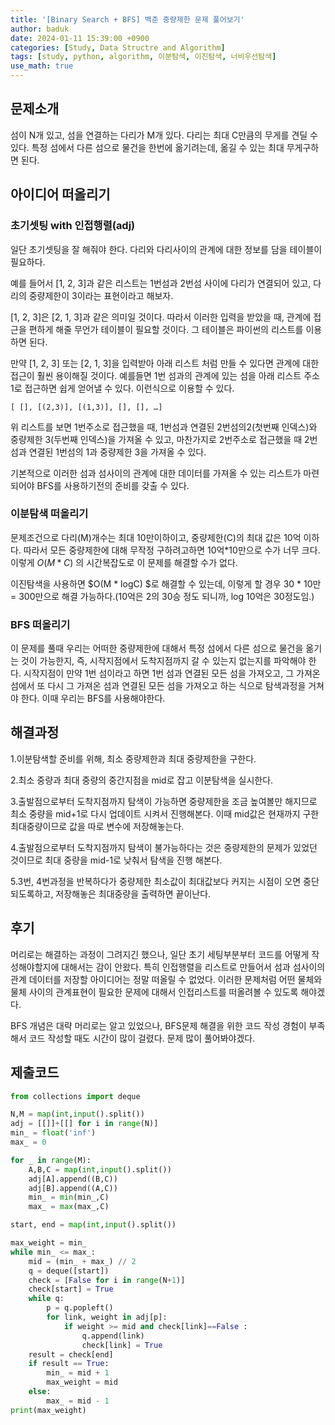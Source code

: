 ```yaml
---
title: '[Binary Search + BFS] 백준 중량제한 문제 풀어보기'
author: baduk
date: 2024-01-11 15:39:00 +0900
categories: [Study, Data Structre and Algorithm]
tags: [study, python, algorithm, 이분탐색, 이진탐색, 너비우선탐색]
use_math: true
---
```

<script async src="https://pagead2.googlesyndication.com/pagead/js/adsbygoogle.js?client=ca-pub-2582023706445264"
     crossorigin="anonymous"></script>
## 문제소개
섬이 N개 있고, 섬을 연결하는 다리가 M개 있다. 다리는 최대 C만큼의 무게를 견딜 수 있다. 특정 섬에서 다른 섬으로 물건을 한번에 옮기려는데, 옮길 수 있는 최대 무게구하면 된다.

## 아이디어 떠올리기

### 초기셋팅 with 인접행렬(adj)
일단 초기셋팅을 잘 해줘야 한다. 다리와 다리사이의 관계에 대한 정보를 담을 테이블이 필요하다.

예를 들어서 [1, 2, 3]과 같은 리스트는 1번섬과 2번섬 사이에 다리가 연결되어 있고, 다리의 중량제한이 3이라는 표현이라고 해보자.

[1, 2, 3]은 [2, 1, 3]과 같은 의미일 것이다. 따라서 이러한 입력을 받았을 때, 관계에 접근을 편하게 해줄 무언가 테이블이 필요할 것이다. 그 테이블은 파이썬의 리스트를 이용하면 된다.

만약 [1, 2, 3] 또는 [2, 1, 3]을 입력받아 아래 리스트 처럼 만들 수 있다면 관계에 대한 접근이 훨씬 용이해질 것이다. 예를들면 1번 섬과의 관계에 있는 섬을 아래 리스트 주소 1로 접근하면 쉽게 얻어낼 수 있다. 이런식으로 이용할 수  있다.

`[ [], [(2,3)], [(1,3)], [], [], …]`

위 리스트를 보면 1번주소로 접근했을 때, 1번섬과 연결된 2번섬의2(첫번째 인덱스)와 중량제한 3(두번째 인덱스)을 가져올 수 있고, 마찬가지로 2번주소로 접근했을 때 2번섬과 연결된 1번섬의 1과 중량제한 3을 가져올 수 있다.

기본적으로 이러한 섬과 섬사이의 관계에 대한 데이터를 가져올 수 있는 리스트가 마련되어야 BFS를 사용하기전의 준비를 갖출 수 있다.

### 이분탐색 떠올리기
문제조건으로 다리(M)개수는 최대 10만이하이고, 중량제한(C)의 최대 값은 10억 이하다. 따라서 모든 중량제한에 대해 무작정 구하려고하면 10억*10만으로 수가 너무 크다. 이렇게 $O(M * C)$ 의 시간복잡도로 이 문제를 해결할 수가 없다.

이진탐색을 사용하면 $O(M * logC) $로 해결할 수 있는데, 이렇게 할 경우 30 * 10만 = 300만으로 해결 가능하다.(10억은 2의 30승 정도 되니까, log 10억은 30정도임.)

### BFS 떠올리기
이 문제를 풀때 우리는 어떠한 중량제한에 대해서 특정 섬에서 다른 섬으로 물건을 옮기는 것이 가능한지, 즉, 시작지점에서 도착지점까지 갈 수 있는지 없는지를 파악해야 한다. 시작지점이 만약 1번 섬이라고 하면 1번 섬과 연결된 모든 섬을 가져오고, 그 가져온 섬에서 또 다시 그 가져온 섬과 연결된 모든 섬을 가져오고 하는 식으로 탐색과정을 거쳐야 한다. 이때 우리는 BFS를 사용해야한다.

## 해결과정

1.이분탐색할 준비를 위해, 최소 중량제한과 최대 중량제한을 구한다.

2.최소 중량과 최대 중량의 중간지점을 mid로 잡고 이분탐색을 실시한다.

3.출발점으로부터 도착지점까지 탐색이 가능하면 중량제한을 조금 높여볼만 해지므로 최소 중량을 mid+1로 다시 업데이트 시켜서 진행해본다. 이때 mid값은 현재까지 구한 최대중량이므로 값을 따로 변수에 저장해놓는다.

4.출발점으로부터 도착지점까지 탐색이 불가능하다는 것은 중량제한의 문제가 있었던 것이므로 최대 중량을 mid-1로 낮춰서 탐색을 진행 해본다.

5.3번, 4번과정을 반복하다가 중량제한 최소값이 최대값보다 커지는 시점이 오면 중단되도록하고, 저장해놓은 최대중량을 출력하면 끝이난다.

## 후기
머리로는 해결하는 과정이 그려지긴 했으나, 일단 초기 세팅부분부터 코드를 어떻게 작성해야할지에 대해서는 감이 안왔다. 특히 인접행렬을 리스트로 만들어서 섬과 섬사이의 관계 데이터를 저장할 아이디어는 정말 떠올릴 수 없었다. 이러한 문제처럼 어떤 물체와 물체 사이의 관계표현이 필요한 문제에 대해서 인접리스트를 떠올려볼 수 있도록 해야겠다.

BFS 개념은 대략 머리로는 알고 있었으나, BFS문제 해결을 위한 코드 작성 경험이 부족해서 코드 작성할 때도 시간이 많이 걸렸다. 문제 많이 풀어봐야겠다.

## 제출코드
```python
from collections import deque

N,M = map(int,input().split())
adj = [[]]+[[] for i in range(N)]
min_ = float('inf')
max_ = 0

for _ in range(M):
    A,B,C = map(int,input().split())
    adj[A].append((B,C))
    adj[B].append((A,C))
    min_ = min(min_,C)
    max_ = max(max_,C)

start, end = map(int,input().split())

max_weight = min_
while min_ <= max_:
    mid = (min_ + max_) // 2
    q = deque([start])
    check = [False for i in range(N+1)]
    check[start] = True
    while q:
        p = q.popleft()
        for link, weight in adj[p]:
            if weight >= mid and check[link]==False :
                q.append(link)
                check[link] = True
    result = check[end]
    if result == True:
        min_ = mid + 1
        max_weight = mid
    else:
        max_ = mid - 1
print(max_weight)

```


<script async src="https://pagead2.googlesyndication.com/pagead/js/adsbygoogle.js?client=ca-pub-2582023706445264"
     crossorigin="anonymous"></script>
